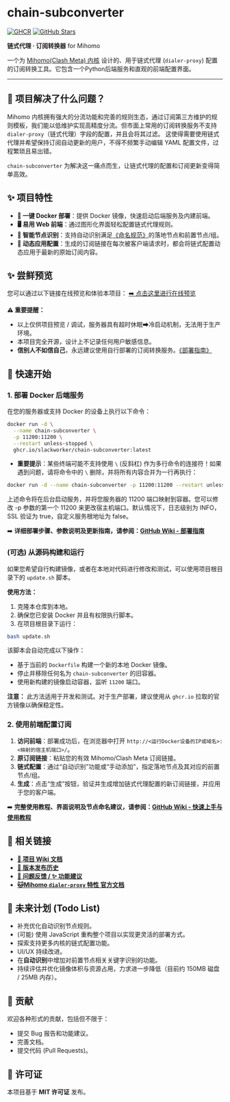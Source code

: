 # chain-subconverter

[![GHCR](https://img.shields.io/badge/GHCR-chain--subconverter-blue?logo=github)](https://github.com/slackworker/chain-subconverter/pkgs/container/chain-subconverter)
[![GitHub Stars](https://img.shields.io/github/stars/slackworker/chain-subconverter.svg?style=social&label=Star&maxAge=2592000)](https://github.com/slackworker/chain-subconverter/stargazers/)

**链式代理 · 订阅转换器** for Mihomo

一个为 [Mihomo(Clash Meta) 内核](https://github.com/MetaCubeX/mihomo/tree/Meta) 设计的、用于链式代理 (`dialer-proxy`) 配置的订阅转换工具。它包含一个Python后端服务和直观的前端配置界面。

---

## 🤔 项目解决了什么问题？

Mihomo 内核拥有强大的分流功能和完善的规则生态，通过订阅第三方维护的规则模板，我们能以低维护实现高精度分流。但市面上常用的订阅转换服务不支持 `dialer-proxy`（链式代理）字段的配置，并且会将其过滤。 这使得需要使用链式代理并希望保持订阅自动更新的用户，不得不频繁手动编辑 YAML 配置文件，过程繁琐且易出错。

`chain-subconverter` 为解决这一痛点而生，让链式代理的配置和订阅更新变得简单高效。

## ✨ 项目特性

* **🐳 一键 Docker 部署**：提供 Docker 镜像，快速启动后端服务及内建前端。
* **🖥️ 易用 Web 前端**：通过图形化界面轻松配置链式代理规则。
* **🤖 智能节点识别**：支持自动识别满足[《命名规范》](https://github.com/slackworker/chain-subconverter/wiki/Node-Naming-Convention)的落地节点和前置节点/组。
* **🔄 动态应用配置**：生成的订阅链接在每次被客户端请求时，都会将链式配置动态应用于最新的原始订阅内容。

## ✨ 尝鲜预览

您可以通过以下链接在线预览和体验本项目：
[➡️ 点击这里进行在线预览](https://fantastic-loise-slackers-134ea8cc.koyeb.app/)

**⚠️ 重要提醒：**
* 以上仅供项目预览 / 调试，服务器具有超时休眠➡冷启动机制，无法用于生产环境。
* 本项目完全开源，设计上不记录任何用户敏感信息。
* **信别人不如信自己**，永远建议使用自行部署的订阅转换服务。[《部署指南》](https://github.com/slackworker/chain-subconverter/wiki/Deployment-Guide)


## 🚀 快速开始

### 1. 部署 Docker 后端服务

在您的服务器或支持 Docker 的设备上执行以下命令：

```bash
docker run -d \
  --name chain-subconverter \
  -p 11200:11200 \
  --restart unless-stopped \
  ghcr.io/slackworker/chain-subconverter:latest
```
* **重要提示**：某些终端可能不支持使用 `\` (反斜杠) 作为多行命令的连接符！如果遇到问题，请将命令中的 `\` 删除，并将所有内容合并为一行再执行：

```bash
docker run -d --name chain-subconverter -p 11200:11200 --restart unless-stopped ghcr.io/slackworker/chain-subconverter:latest
```

上述命令将在后台启动服务，并将您服务器的 11200 端口映射到容器。您可以修改 -p 参数的第一个 11200 来更改宿主机端口。默认情况下，日志级别为 INFO，SSL 验证为 true，自定义服务根地址为 false。

➡️ **详细部署步骤、参数说明及更新指南，请参阅：[GitHub Wiki - 部署指南](https://github.com/slackworker/chain-subconverter/wiki/Deployment-Guide)**

### (可选) 从源码构建和运行

如果您希望自行构建镜像，或者在本地对代码进行修改和测试，可以使用项目根目录下的 `update.sh` 脚本。

**使用方法：**

1.  克隆本仓库到本地。
2.  确保您已安装 Docker 并且有权限执行脚本。
3.  在项目根目录下运行：

```bash
bash update.sh
```
该脚本会自动完成以下操作：
*   基于当前的 `Dockerfile` 构建一个新的本地 Docker 镜像。
*   停止并移除任何名为 `chain-subconverter` 的旧容器。
*   使用新构建的镜像启动容器，监听 `11200` 端口。

**注意：** 此方法适用于开发和测试。对于生产部署，建议使用从 `ghcr.io` 拉取的官方镜像以确保稳定性。

### 2. 使用前端配置订阅

1.  **访问前端**：部署成功后，在浏览器中打开 `http://<运行Docker设备的IP或域名>:<映射的宿主机端口>/`。
2.  **原订阅链接**：粘贴您的有效 Mihomo/Clash Meta 订阅链接。
3.  **链式配置**：通过“自动识别”功能或“手动添加”，指定落地节点及其对应的前置节点/组。
4.  **生成**：点击“生成”按钮，验证并生成增加链式代理配置的新订阅链接，并应用于您的客户端。

➡️ **完整使用教程、界面说明及节点命名建议，请参阅：[GitHub Wiki - 快速上手与使用教程](https://github.com/slackworker/chain-subconverter/wiki)**

## 🔗 相关链接

* **[📖 项目 Wiki 文档](https://github.com/slackworker/chain-subconverter/wiki)**
* **[📜 版本发布历史](https://github.com/slackworker/chain-subconverter/releases)**
* **[🐛 问题反馈 / ✨ 功能建议](https://github.com/slackworker/chain-subconverter/issues)**
* **[🐱Mihomo `dialer-proxy` 特性 官方文档](https://wiki.metacubex.one/config/proxies/dialer-proxy/)**

## 🚧 未来计划 (Todo List)

* 补充优化自动识别节点规则。
* (可能) 使用 JavaScript 重构整个项目以实现更灵活的部署方式。
* 探索支持更多内核的链式配置功能。
* UI/UX 持续改进。
* 在**自动识别**中增加对前置节点相关关键字识别的功能。
* 持续评估并优化镜像体积与资源占用，力求进一步降低（目前约 150MB 磁盘 / 25MB 内存）。

<!-- ➡️ **更详细的未来计划，请参阅：[GitHub Wiki - 未来计划 (Todo List)](https://github.com/YOUR_USERNAME/YOUR_REPOSITORY/wiki/TODO)**  -->

## 🤝 贡献

欢迎各种形式的贡献，包括但不限于：

* 提交 Bug 报告和功能建议。
* 完善文档。
* 提交代码 (Pull Requests)。

<!-- 在提交代码前，请先阅读贡献指南 (如果项目未来提供 `CONTRIBUTING.md`)。 -->

## 📜 许可证

本项目基于 **MIT 许可证** 发布。
